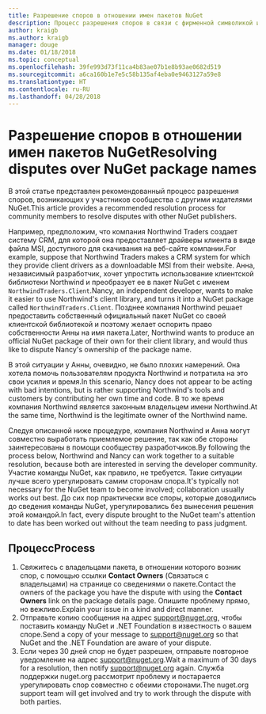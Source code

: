 ```yaml
---
title: Разрешение споров в отношении имен пакетов NuGet
description: Процесс разрешения споров в связи с фирменной символикой и товарными знаками, а также других конфликтных ситуаций между издателями пакетов NuGet.
author: kraigb
ms.author: kraigb
manager: douge
ms.date: 01/18/2018
ms.topic: conceptual
ms.openlocfilehash: 39fe993d73f11ca4b83ae07b1e8b93ae0682d519
ms.sourcegitcommit: a6ca160b1e7e5c58b135af4eba0e9463127a59e8
ms.translationtype: HT
ms.contentlocale: ru-RU
ms.lasthandoff: 04/28/2018
---
```

# <a name="resolving-disputes-over-nuget-package-names"></a><span data-ttu-id="dfe90-103">Разрешение споров в отношении имен пакетов NuGet</span><span class="sxs-lookup"><span data-stu-id="dfe90-103">Resolving disputes over NuGet package names</span></span>

<span data-ttu-id="dfe90-104">В этой статье представлен рекомендованный процесс разрешения споров, возникающих у участников сообщества с другими издателями NuGet.</span><span class="sxs-lookup"><span data-stu-id="dfe90-104">This article provides a recommended resolution process for community members to resolve disputes with other NuGet publishers.</span></span>

<span data-ttu-id="dfe90-105">Например, предположим, что компания Northwind Traders создает систему CRM, для которой она предоставляет драйверы клиента в виде файла MSI, доступного для скачивания на веб-сайте компании.</span><span class="sxs-lookup"><span data-stu-id="dfe90-105">For example, suppose that Northwind Traders makes a CRM system for which they provide client drivers as a downloadable MSI from their website.</span></span> <span data-ttu-id="dfe90-106">Анна, независимый разработчик, хочет упростить использование клиентской библиотеки Northwind и преобразует ее в пакет NuGet с именем `NorthwindTraders.Client`.</span><span class="sxs-lookup"><span data-stu-id="dfe90-106">Nancy, an independent developer, wants to make it easier to use Northwind's client library, and turns it into a NuGet package called `NorthwindTraders.Client`.</span></span> <span data-ttu-id="dfe90-107">Позднее компания Northwind решает предоставить собственный официальный пакет NuGet со своей клиентской библиотекой и поэтому желает оспорить право собственности Анны на имя пакета.</span><span class="sxs-lookup"><span data-stu-id="dfe90-107">Later, Northwind wants to produce an official NuGet package of their own for their client library, and would thus like to dispute Nancy's ownership of the package name.</span></span>

<span data-ttu-id="dfe90-108">В этой ситуации у Анны, очевидно, не было плохих намерений. Она хотела помочь пользователям продукта Northwind и потратила на это свои усилия и время.</span><span class="sxs-lookup"><span data-stu-id="dfe90-108">In this scenario, Nancy does not appear to be acting with bad intentions, but is rather supporting Northwind's tools and customers by contributing her own time and code.</span></span> <span data-ttu-id="dfe90-109">В то же время компания Northwind является законным владельцем имени Northwind.</span><span class="sxs-lookup"><span data-stu-id="dfe90-109">At the same time, Northwind is the legitimate owner of the Northwind name.</span></span>

<span data-ttu-id="dfe90-110">Следуя описанной ниже процедуре, компания Northwind и Анна могут совместно выработать приемлемое решение, так как обе стороны заинтересованы в помощи сообществу разработчиков.</span><span class="sxs-lookup"><span data-stu-id="dfe90-110">By following the process below, Northwind and Nancy can work together to a suitable resolution, because both are interested in serving the developer community.</span></span> <span data-ttu-id="dfe90-111">Участие команды NuGet, как правило, не требуется. Такие ситуации лучше всего урегулировать самим сторонам спора.</span><span class="sxs-lookup"><span data-stu-id="dfe90-111">It's typically not necessary for the NuGet team to become involved; collaboration usually works out best.</span></span> <span data-ttu-id="dfe90-112">До сих пор практически все споры, которые доводились до сведения команды NuGet, урегулировались без вынесения решения этой командой.</span><span class="sxs-lookup"><span data-stu-id="dfe90-112">In fact, every dispute brought to the NuGet team's attention to date has been worked out without the team needing to pass judgment.</span></span>

## <a name="process"></a><span data-ttu-id="dfe90-113">Процесс</span><span class="sxs-lookup"><span data-stu-id="dfe90-113">Process</span></span>

1. <span data-ttu-id="dfe90-114">Свяжитесь с владельцами пакета, в отношении которого возник спор, с помощью ссылки **Contact Owners** (Связаться с владельцами) на странице со сведениями о пакете.</span><span class="sxs-lookup"><span data-stu-id="dfe90-114">Contact the owners of the package you have the dispute with using the **Contact Owners** link on the package details page.</span></span> <span data-ttu-id="dfe90-115">Опишите проблему прямо, но вежливо.</span><span class="sxs-lookup"><span data-stu-id="dfe90-115">Explain your issue in a kind and direct manner.</span></span>
2. <span data-ttu-id="dfe90-116">Отправьте копию сообщения на адрес [support@nuget.org](mailto:support@nuget.org), чтобы поставить команду NuGet и .NET Foundation в известность о вашем споре.</span><span class="sxs-lookup"><span data-stu-id="dfe90-116">Send a copy of your message to [support@nuget.org](mailto:support@nuget.org) so that NuGet and the .NET Foundation are aware of your dispute.</span></span>
3. <span data-ttu-id="dfe90-117">Если через 30 дней спор не будет разрешен, отправьте повторное уведомление на адрес [support@nuget.org](mailto:support@nuget.org).</span><span class="sxs-lookup"><span data-stu-id="dfe90-117">Wait a maximum of 30 days for a resolution, then notify [support@nuget.org](mailto:support@nuget.org) again.</span></span> <span data-ttu-id="dfe90-118">Служба поддержки nuget.org рассмотрит проблему и постарается урегулировать спор совместно с обеими сторонами.</span><span class="sxs-lookup"><span data-stu-id="dfe90-118">The nuget.org support team will get involved and try to work through the dispute with both parties.</span></span>
